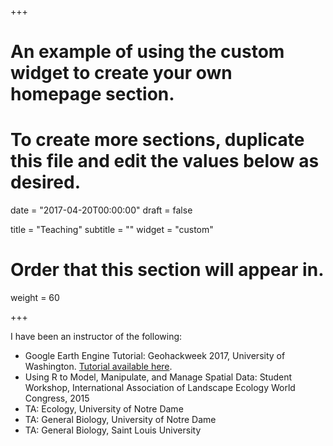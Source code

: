 +++
# An example of using the custom widget to create your own homepage section.
# To create more sections, duplicate this file and edit the values below as desired.

date = "2017-04-20T00:00:00"
draft = false

title = "Teaching"
subtitle = ""
widget = "custom"

# Order that this section will appear in.
weight = 60

+++

I have been an instructor of the following:

- Google Earth Engine Tutorial: Geohackweek 2017, University of Washington. [Tutorial available here](https://geohackweek.github.io/GoogleEarthEngine/).
- Using R to Model, Manipulate, and Manage Spatial Data: Student Workshop, International Association of Landscape Ecology World Congress, 2015
- TA: Ecology, University of Notre Dame
- TA: General Biology, University of Notre Dame
- TA: General Biology, Saint Louis University
